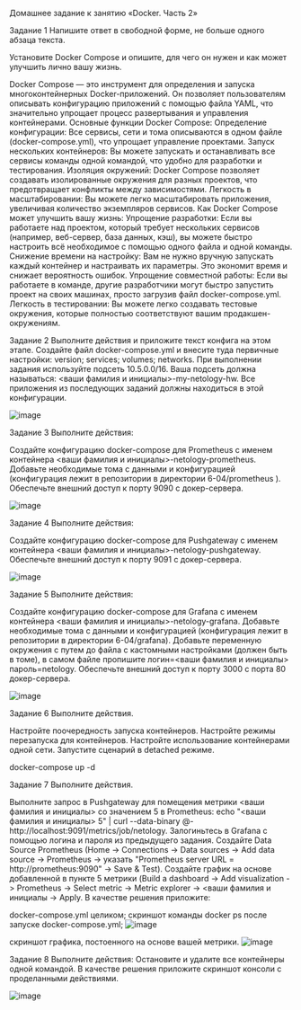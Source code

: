 Домашнее задание к занятию «Docker. Часть 2»

Задание 1
Напишите ответ в свободной форме, не больше одного абзаца текста.

Установите Docker Compose и опишите, для чего он нужен и как может улучшить лично вашу жизнь.

Docker Compose — это инструмент для определения и запуска многоконтейнерных Docker-приложений. Он позволяет пользователям описывать конфигурацию приложений с помощью файла YAML, что значительно упрощает процесс развертывания и управления контейнерами.
Основные функции Docker Compose:
Определение конфигурации: Все сервисы, сети и тома описываются в одном файле (docker-compose.yml), что упрощает управление проектами.
Запуск нескольких контейнеров: Вы можете запускать и останавливать все сервисы команды одной командой, что удобно для разработки и тестирования.
Изоляция окружений: Docker Compose позволяет создавать изолированные окружения для разных проектов, что предотвращает конфликты между зависимостями.
Легкость в масштабировании: Вы можете легко масштабировать приложения, увеличивая количество экземпляров сервисов.
Как Docker Compose может улучшить вашу жизнь:
Упрощение разработки: Если вы работаете над проектом, который требует нескольких сервисов (например, веб-сервер, база данных, кэш), вы можете быстро настроить всё необходимое с помощью одного файла и одной команды.
Снижение времени на настройку: Вам не нужно вручную запускать каждый контейнер и настраивать их параметры. Это экономит время и снижает вероятность ошибок.
Упрощение совместной работы: Если вы работаете в команде, другие разработчики могут быстро запустить проект на своих машинах, просто загрузив файл docker-compose.yml.
Легкость в тестировании: Вы можете легко создавать тестовые окружения, которые полностью соответствуют вашим продакшен-окружениям.

Задание 2
Выполните действия и приложите текст конфига на этом этапе.
Создайте файл docker-compose.yml и внесите туда первичные настройки:
version;
services;
volumes;
networks.
При выполнении задания используйте подсеть 10.5.0.0/16. Ваша подсеть должна называться: <ваши фамилия и инициалы>-my-netology-hw. Все приложения из последующих заданий должны находиться в этой конфигурации.

![image](https://github.com/user-attachments/assets/6b21f4f2-0744-45a5-9cb7-e250a33db1cf)

Задание 3
Выполните действия:

Создайте конфигурацию docker-compose для Prometheus с именем контейнера <ваши фамилия и инициалы>-netology-prometheus.
Добавьте необходимые тома с данными и конфигурацией (конфигурация лежит в репозитории в директории 6-04/prometheus ).
Обеспечьте внешний доступ к порту 9090 c докер-сервера.

![image](https://github.com/user-attachments/assets/9f106ae7-8132-43cd-bf10-316e4d6d07fc)

Задание 4
Выполните действия:

Создайте конфигурацию docker-compose для Pushgateway с именем контейнера <ваши фамилия и инициалы>-netology-pushgateway.
Обеспечьте внешний доступ к порту 9091 c докер-сервера.

![image](https://github.com/user-attachments/assets/03226708-271f-48f5-9b7c-8d02102451a9)

Задание 5
Выполните действия:

Создайте конфигурацию docker-compose для Grafana с именем контейнера <ваши фамилия и инициалы>-netology-grafana.
Добавьте необходимые тома с данными и конфигурацией (конфигурация лежит в репозитории в директории 6-04/grafana).
Добавьте переменную окружения с путем до файла с кастомными настройками (должен быть в томе), в самом файле пропишите логин=<ваши фамилия и инициалы> пароль=netology.
Обеспечьте внешний доступ к порту 3000 c порта 80 докер-сервера.

![image](https://github.com/user-attachments/assets/d10fa3dc-2e34-4ae0-9acf-4d730f8dc021)

Задание 6
Выполните действия.

Настройте поочередность запуска контейнеров.
Настройте режимы перезапуска для контейнеров.
Настройте использование контейнерами одной сети.
Запустите сценарий в detached режиме.

docker-compose up -d 

Задание 7
Выполните действия.

Выполните запрос в Pushgateway для помещения метрики <ваши фамилия и инициалы> со значением 5 в Prometheus: echo "<ваши фамилия и инициалы> 5" | curl --data-binary @- http://localhost:9091/metrics/job/netology.
Залогиньтесь в Grafana с помощью логина и пароля из предыдущего задания.
Cоздайте Data Source Prometheus (Home -> Connections -> Data sources -> Add data source -> Prometheus -> указать "Prometheus server URL = http://prometheus:9090" -> Save & Test).
Создайте график на основе добавленной в пункте 5 метрики (Build a dashboard -> Add visualization -> Prometheus -> Select metric -> Metric explorer -> <ваши фамилия и инициалы -> Apply.
В качестве решения приложите:

docker-compose.yml целиком;
скриншот команды docker ps после запуске docker-compose.yml;
![image](https://github.com/user-attachments/assets/7754dc24-e0f5-4a4a-8a61-683415440744)

скриншот графика, постоенного на основе вашей метрики.
![image](https://github.com/user-attachments/assets/823c50e5-accb-45f9-b509-c08973bce6f6)

Задание 8
Выполните действия:
Остановите и удалите все контейнеры одной командой.
В качестве решения приложите скриншот консоли с проделанными действиями.

![image](https://github.com/user-attachments/assets/fdb03995-d08a-428a-94c0-7675aaafd6e1)







